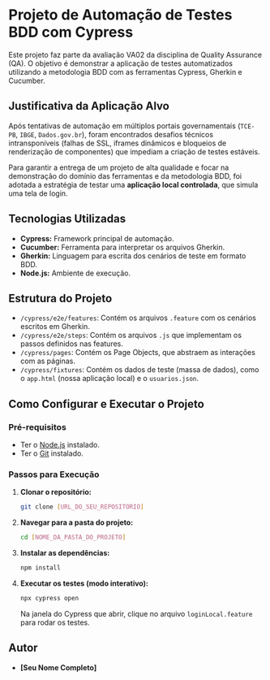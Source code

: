 # Projeto de Automação de Testes BDD com Cypress

Este projeto faz parte da avaliação VA02 da disciplina de Quality Assurance (QA). O objetivo é demonstrar a aplicação de testes automatizados utilizando a metodologia BDD com as ferramentas Cypress, Gherkin e Cucumber.

## Justificativa da Aplicação Alvo

Após tentativas de automação em múltiplos portais governamentais (`TCE-PB`, `IBGE`, `Dados.gov.br`), foram encontrados desafios técnicos intransponíveis (falhas de SSL, iframes dinâmicos e bloqueios de renderização de componentes) que impediam a criação de testes estáveis.

Para garantir a entrega de um projeto de alta qualidade e focar na demonstração do domínio das ferramentas e da metodologia BDD, foi adotada a estratégia de testar uma **aplicação local controlada**, que simula uma tela de login.

## Tecnologias Utilizadas

* **Cypress:** Framework principal de automação.
* **Cucumber:** Ferramenta para interpretar os arquivos Gherkin.
* **Gherkin:** Linguagem para escrita dos cenários de teste em formato BDD.
* **Node.js:** Ambiente de execução.

## Estrutura do Projeto

* `/cypress/e2e/features`: Contém os arquivos `.feature` com os cenários escritos em Gherkin.
* `/cypress/e2e/steps`: Contém os arquivos `.js` que implementam os passos definidos nas features.
* `/cypress/pages`: Contém os Page Objects, que abstraem as interações com as páginas.
* `/cypress/fixtures`: Contém os dados de teste (massa de dados), como o `app.html` (nossa aplicação local) e o `usuarios.json`.

## Como Configurar e Executar o Projeto

### Pré-requisitos

* Ter o [Node.js](https://nodejs.org/) instalado.
* Ter o [Git](https://git-scm.com/) instalado.

### Passos para Execução

1.  **Clonar o repositório:**
    ```bash
    git clone [URL_DO_SEU_REPOSITORIO]
    ```

2.  **Navegar para a pasta do projeto:**
    ```bash
    cd [NOME_DA_PASTA_DO_PROJETO]
    ```

3.  **Instalar as dependências:**
    ```bash
    npm install
    ```

4.  **Executar os testes (modo interativo):**
    ```bash
    npx cypress open
    ```
    Na janela do Cypress que abrir, clique no arquivo `loginLocal.feature` para rodar os testes.

## Autor

* **[Seu Nome Completo]**